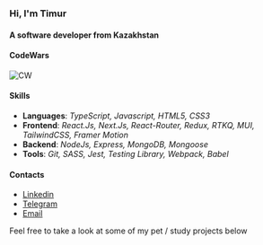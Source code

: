 ### Hi, I'm Timur
#### A software developer from Kazakhstan
#### CodeWars
![CW](https://www.codewars.com/users/diXrom/badges/large) 
#### Skills
- **Languages**: *TypeScript, Javascript, HTML5, CSS3*
- **Frontend**: *React.Js, Next.Js, React-Router, Redux, RTKQ, MUI, TailwindCSS, Framer Motion*
- **Backend**: *NodeJs, Express, MongoDB, Mongoose*
- **Tools**: *Git, SASS, Jest, Testing Library, Webpack, Babel*

#### Contacts

- [Linkedin](https://www.linkedin.com/in/dixrom/)
- [Telegram](https://t.me/dixromat)
- [Email](mailto:dixrom25@gmail.com)

Feel free to take a look at some of my pet / study projects below
